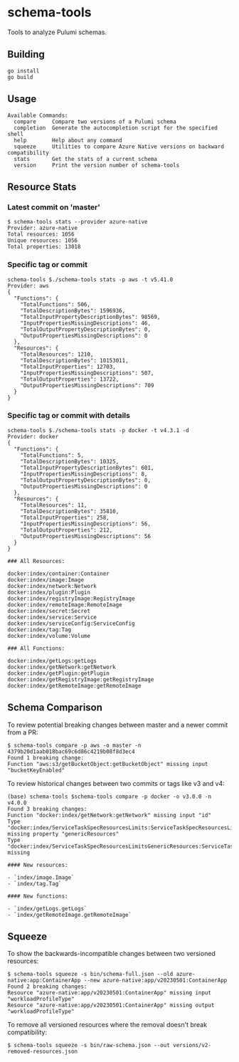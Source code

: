 # schema-tools

Tools to analyze Pulumi schemas.

## Building

```shell
go install
go build
```

## Usage

```shell
Available Commands:
  compare     Compare two versions of a Pulumi schema
  completion  Generate the autocompletion script for the specified shell
  help        Help about any command
  squeeze     Utilities to compare Azure Native versions on backward compatibility
  stats       Get the stats of a current schema
  version     Print the version number of schema-tools
```

## Resource Stats

### Latest commit on 'master'

``` shell
$ schema-tools stats --provider azure-native
Provider: azure-native
Total resources: 1056
Unique resources: 1056
Total properties: 13018
```

### Specific tag or commit

```shell
schema-tools $./schema-tools stats -p aws -t v5.41.0
Provider: aws
{
  "Functions": {
    "TotalFunctions": 506,
    "TotalDescriptionBytes": 1596936,
    "TotalInputPropertyDescriptionBytes": 98569,
    "InputPropertiesMissingDescriptions": 46,
    "TotalOutputPropertyDescriptionBytes": 0,
    "OutputPropertiesMissingDescriptions": 0
  },
  "Resources": {
    "TotalResources": 1210,
    "TotalDescriptionBytes": 10153011,
    "TotalInputProperties": 12703,
    "InputPropertiesMissingDescriptions": 507,
    "TotalOutputProperties": 13722,
    "OutputPropertiesMissingDescriptions": 709
  }
}
```

### Specific tag or commit with details

```shell
schema-tools $./schema-tools stats -p docker -t v4.3.1 -d
Provider: docker
{
  "Functions": {
    "TotalFunctions": 5,
    "TotalDescriptionBytes": 10325,
    "TotalInputPropertyDescriptionBytes": 601,
    "InputPropertiesMissingDescriptions": 8,
    "TotalOutputPropertyDescriptionBytes": 0,
    "OutputPropertiesMissingDescriptions": 0
  },
  "Resources": {
    "TotalResources": 11,
    "TotalDescriptionBytes": 35810,
    "TotalInputProperties": 258,
    "InputPropertiesMissingDescriptions": 56,
    "TotalOutputProperties": 212,
    "OutputPropertiesMissingDescriptions": 56
  }
}

### All Resources:

docker:index/container:Container
docker:index/image:Image
docker:index/network:Network
docker:index/plugin:Plugin
docker:index/registryImage:RegistryImage
docker:index/remoteImage:RemoteImage
docker:index/secret:Secret
docker:index/service:Service
docker:index/serviceConfig:ServiceConfig
docker:index/tag:Tag
docker:index/volume:Volume

### All Functions:

docker:index/getLogs:getLogs
docker:index/getNetwork:getNetwork
docker:index/getPlugin:getPlugin
docker:index/getRegistryImage:getRegistryImage
docker:index/getRemoteImage:getRemoteImage
```

## Schema Comparison

To review potential breaking changes between master and a newer commit from a PR:

```shell
$ schema-tools compare -p aws -o master -n 4379b20d1aab018bac69c6d86c4219b08f8d3ec4
Found 1 breaking change:
Function "aws:s3/getBucketObject:getBucketObject" missing input "bucketKeyEnabled"
```

To review historical changes between two commits or tags like v3 and v4:

```shell
(base) schema-tools $schema-tools compare -p docker -o v3.0.0 -n v4.0.0
Found 3 breaking changes:
Function "docker:index/getNetwork:getNetwork" missing input "id"
Type "docker:index/ServiceTaskSpecResourcesLimits:ServiceTaskSpecResourcesLimits" missing property "genericResources"
Type "docker:index/ServiceTaskSpecResourcesLimitsGenericResources:ServiceTaskSpecResourcesLimitsGenericResources" missing

#### New resources:

- `index/image.Image`
- `index/tag.Tag`

#### New functions:

- `index/getLogs.getLogs`
- `index/getRemoteImage.getRemoteImage`
```

## Squeeze

To show the backwards-incompatible changes between two versioned resources:

```shell
$ schema-tools squeeze -s bin/schema-full.json --old azure-native:app:ContainerApp --new azure-native:app/v20230501:ContainerApp
Found 2 breaking changes:
Resource "azure-native:app/v20230501:ContainerApp" missing input "workloadProfileType"
Resource "azure-native:app/v20230501:ContainerApp" missing output "workloadProfileType"
```

To remove all versioned resources where the removal doesn't break compatibility:

```shell
$ schema-tools squeeze -s bin/raw-schema.json --out versions/v2-removed-resources.json
```